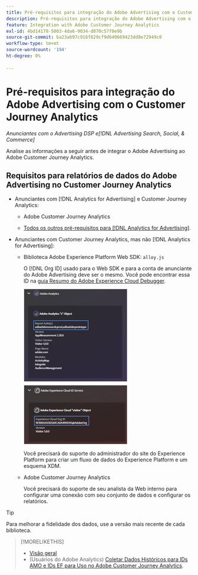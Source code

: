 ```yaml
---
title: Pré-requisitos para integração do Adobe Advertising com o Customer Journey Analytics
description: Pré-requisitos para integração do Adobe Advertising com o Customer Journey Analytics
feature: Integration with Adobe Customer Journey Analytics
exl-id: 4bd14178-5003-4da6-9034-d070c57f0e9b
source-git-commit: ba23ab97c916f829cf9d640669423dd8e72949c0
workflow-type: tm+mt
source-wordcount: '194'
ht-degree: 0%

---
```


# Pré-requisitos para integração do Adobe Advertising com o Customer Journey Analytics

*Anunciantes com o Advertising DSP e[!DNL Advertising Search, Social, & Commerce]*

Analise as informações a seguir antes de integrar o Adobe Advertising ao Adobe Customer Journey Analytics.

## Requisitos para relatórios de dados do Adobe Advertising no Customer Journey Analytics

* Anunciantes com [!DNL Analytics for Advertising] e Customer Journey Analytics:

   * Adobe Customer Journey Analytics<!-- any specific version? -->

   * [Todos os outros pré-requisitos para [!DNL Analytics for Advertising]](/help/integrations/analytics/prerequisites.md).

* Anunciantes com Customer Journey Analytics, mas não [!DNL Analytics for Advertising]:

   * Biblioteca Adobe Experience Platform Web SDK: `alloy.js`

     O [!DNL Org ID] usado para o Web SDK e para a conta de anunciante do Adobe Advertising deve ser o mesmo. Você pode encontrar essa ID na [guia Resumo do Adobe Experience Cloud Debugger](https://experienceleague.adobe.com/docs/debugger/using-v2/summary.html).

     ![Tela Resumo do Experience Cloud Debugger](/help/integrations/assets/a4adc-debugger-summary.png)

     Você precisará do suporte do administrador do site do Experience Platform para criar um fluxo de dados do Experience Platform e um esquema XDM.

   * Adobe Customer Journey Analytics<!-- any specific version? -->

     Você precisará do suporte de seu analista da Web interno para configurar uma conexão com seu conjunto de dados e configurar os relatórios.

>[!TIP]
>
>Para melhorar a fidelidade dos dados, use a versão mais recente de cada biblioteca.

>[!MORELIKETHIS]
>
>* [Visão geral](overview.md)
>* (Usuários do Adobe Analytics) [Coletar Dados Históricos para IDs AMO e IDs EF para Uso no Adobe Customer Journey Analytics](/help/integrations/analytics/rvars-to-evars.md).
